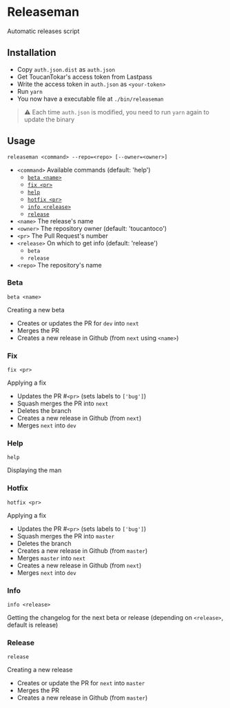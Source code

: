 # Releaseman
Automatic releases script

## Installation
- Copy `auth.json.dist` as `auth.json`
- Get ToucanTokar's access token from Lastpass
- Write the access token in `auth.json` as `<your-token>`
- Run `yarn`
- You now have a executable file at `./bin/releaseman`

> :warning: Each time `auth.json` is modified, you need to run `yarn` again to
  update the binary

## Usage
`releaseman <command> --repo=<repo> [--owner=<owner>]`

- `<command>` Available commands (default: 'help')
  - [`beta <name>`](#beta)
  - [`fix <pr>`](#fix)
  - [`help`](#help)
  - [`hotfix <pr>`](#hotfix)
  - [`info <release>`](#info)
  - [`release`](#release)
- `<name>` The release's name
- `<owner>` The repository owner (default: 'toucantoco')
- `<pr>` The Pull Request's number
- `<release>` On which to get info (default: 'release')
  - `beta`
  - `release`
- `<repo>` The repository's name

### Beta
`beta <name>`

Creating a new beta

- Creates or updates the PR for `dev` into `next`
- Merges the PR
- Creates a new release in Github (from `next` using `<name>`)

### Fix
`fix <pr>`

Applying a fix

- Updates the PR #`<pr>` (sets labels to `['bug']`)
- Squash merges the PR into `next`
- Deletes the branch
- Creates a new release in Github (from `next`)
- Merges `next` into `dev`

### Help
`help`

Displaying the man

### Hotfix
`hotfix <pr>`

Applying a fix

- Updates the PR #`<pr>` (sets labels to `['bug']`)
- Squash merges the PR into `master`
- Deletes the branch
- Creates a new release in Github (from `master`)
- Merges `master` into `next`
- Creates a new release in Github (from `next`)
- Merges `next` into `dev`

### Info
`info <release>`

Getting the changelog for the next beta or release (depending on `<release>`, default is release)

### Release
`release`

Creating a new release

- Creates or update the PR for `next` into `master`
- Merges the PR
- Creates a new release in Github (from `master`)
